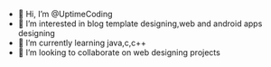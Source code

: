 - 👋 Hi, I’m @UptimeCoding
- 👀 I’m interested in blog template designing,web and android apps designing
- 🌱 I’m currently learning java,c,c++
- 💞️ I’m looking to collaborate on web designing projects

<!---
UptimeCoding/UptimeCoding is a ✨ special ✨ repository because its `README.md` (this file) appears on your GitHub profile.
You can click the Preview link to take a look at your changes.
--->
